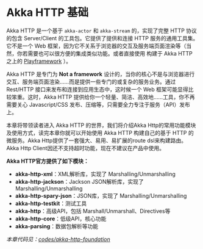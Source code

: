 # Akka HTTP 基础

Akka HTTP 是一个基于 `akka-actor` 和 `akka-stream` 的，实现了完整 HTTP 协议的包含 Server/Client 的工具包。它提供了提供和连接 HTTP
服务的通用工具集。它不是一个 Web 框架，因为它不关系于浏览器的交互及服务端页面渲染等（当然，你若需要也可以很方便的集成类似功能。或者直接使用
构建于 Akka HTTP 之上的 [Playframework](https://playframework.com/) ）。

Akka HTTP 是专门为 **Not a framework** 设计的，当你的核心不是与浏览器进行交互、服务端页面渲染……而是提供一些专门的或复杂的服务业务。通过 
Rest/HTTP 接口来发布和连接到应用生态中，这时候一个 Web 框架可能显得比较笨重。这时，Akka HTTP 提供给你一个轻量、简洁、高效地……工具，你不再
需要关心 Javascript/CSS 发布、压缩等，只需要全力专注于服务（API）发布上。

本章将带领读者进入 Akka HTTP 的世界，我们将介绍Akka Http的常用功能模块及使用方式，读完本章你就可以开始使用 Akka HTTP 构建自己的基于 HTTP 
的微服务。Akka Http提供了一套强大、易用、易扩展的route dsl来构建路由。Akka Http Client因还不支持超时功能，现在不建议在产品中使用。

**Akka HTTP官方提供了如下模块：**

- **akka-http-xml**：XML解析库，实现了 Marshalling/Unmarshalling
- **akka-http-jackson**：Jackson JSON解析库，实现了 Marshalling/Unmarshalling
- **akka-http-spary-json**：JSON库，实现了 Marshalling/Unmarshalling
- **akka-http-testkit**：测试工具
- **akka-http**：高级API，包括 Marshall/Unmarshall、Directives等
- **akka-http-core**：低级API，核心功能
- **akka-parsing**：数据包解析等功能

*本章代码见：[codes/akka-http-foundation](https://github.com/yangbajing/scala-web-development/tree/master/codes/akka-http-foundation)*
